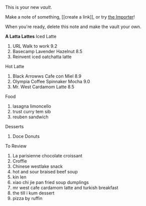 This is your new *vault*.

Make a note of something, [[create a link]], or try [the Importer](https://help.obsidian.md/Plugins/Importer)!

When you're ready, delete this note and make the vault your own.



**A Latta Lattes**
Iced Latte

1. URL Walk to work 9.2
2. Basecamp Lavender Hazelnut 8.5
3. Reinvent iced oatchatta latte

Hot Latte

1. Black Arrowws Cafe con Miel 8.9
2. Olympia Coffee Spinnaker Mocha 9.0
3. Mr. West Cardamom Latte 8.5

  

  

Food

1. lasagna limoncello
2. trust curry tem sib
3. reuben sandwich

  

Desserts

1. Doce Donuts

  

  

To Review

1. La parisienne chocolate croissant 
2. Croffle
3. Chinese westlake snack
4. hot and sour braised beef soup
5. kin len
6. xiao chi jie pan fried soup dumplings
7. mr west cafe cardamom latte and turkish breakfast
8. the till i kum dessert
9. pizza by ruffin